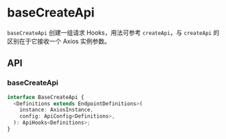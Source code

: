 # baseCreateApi

`baseCreateApi` 创建一组请求 Hooks，用法可参考 `createApi`，与 `createApi` 的区别在于它接收一个 Axios 实例参数。

## API

### baseCreateApi

```ts
interface BaseCreateApi {
  <Definitions extends EndpointDefinitions>(
    instance: AxiosInstance,
    config: ApiConfig<Definitions>,
  ): ApiHooks<Definitions>;
}
```
